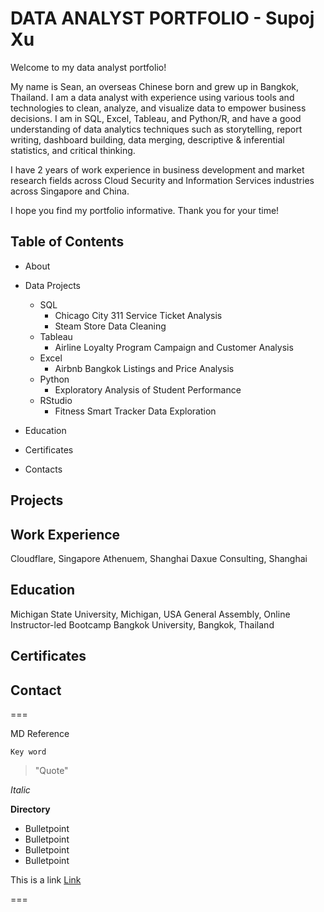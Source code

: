 # DATA ANALYST PORTFOLIO - Supoj Xu

Welcome to my data analyst portfolio!

My name is Sean, an overseas Chinese born and grew up in Bangkok, Thailand. I am a data analyst with experience using various tools and technologies to clean, analyze, and visualize data to empower business decisions. I am  in SQL, Excel, Tableau, and Python/R, and have a good understanding of data analytics techniques such as storytelling, report writing, dashboard building, data merging, descriptive & inferential statistics, and critical thinking.

I have 2 years of work experience in business development and market research fields across Cloud Security and Information Services industries across Singapore and China.

I hope you find my portfolio informative. Thank you for your time!

## Table of Contents

* About
  
* Data Projects
  
   * SQL
      * Chicago City 311 Service Ticket Analysis
      * Steam Store Data Cleaning 
   * Tableau
      * Airline Loyalty Program Campaign and Customer Analysis
   * Excel
      * Airbnb Bangkok Listings and Price Analysis
   * Python
      * Exploratory Analysis of Student Performance 
   * RStudio
      * Fitness Smart Tracker Data Exploration

* Education

* Certificates

* Contacts

## Projects
## Work Experience
Cloudflare, Singapore
Athenuem, Shanghai
Daxue Consulting, Shanghai

## Education
Michigan State University, Michigan, USA
General Assembly, Online Instructor-led Bootcamp
Bangkok University, Bangkok, Thailand

## Certificates
## Contact






===

MD Reference

`Key word`
> "Quote"

*Italic*

**Directory**
* Bulletpoint
* Bulletpoint
* Bulletpoint
* Bulletpoint

This is a link [Link](www.google.com)

===

